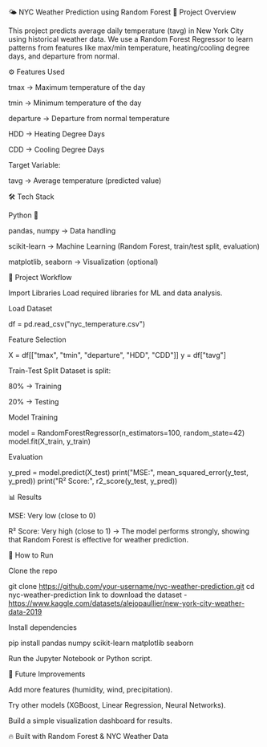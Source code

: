 🌤️ NYC Weather Prediction using Random Forest
📌 Project Overview

This project predicts average daily temperature (tavg) in New York City using historical weather data.
We use a Random Forest Regressor to learn patterns from features like max/min temperature, heating/cooling degree days, and departure from normal.

⚙️ Features Used

tmax → Maximum temperature of the day

tmin → Minimum temperature of the day

departure → Departure from normal temperature

HDD → Heating Degree Days

CDD → Cooling Degree Days

Target Variable:

tavg → Average temperature (predicted value)

🛠️ Tech Stack

Python 🐍

pandas, numpy → Data handling

scikit-learn → Machine Learning (Random Forest, train/test split, evaluation)

matplotlib, seaborn → Visualization (optional)

📂 Project Workflow

Import Libraries
Load required libraries for ML and data analysis.

Load Dataset

df = pd.read_csv("nyc_temperature.csv")


Feature Selection

X = df[["tmax", "tmin", "departure", "HDD", "CDD"]]
y = df["tavg"]


Train-Test Split
Dataset is split:

80% → Training

20% → Testing

Model Training

model = RandomForestRegressor(n_estimators=100, random_state=42)
model.fit(X_train, y_train)


Evaluation

y_pred = model.predict(X_test)
print("MSE:", mean_squared_error(y_test, y_pred))
print("R² Score:", r2_score(y_test, y_pred))

📊 Results

MSE: Very low (close to 0)

R² Score: Very high (close to 1)
→ The model performs strongly, showing that Random Forest is effective for weather prediction.

🚀 How to Run

Clone the repo

git clone https://github.com/your-username/nyc-weather-prediction.git
cd nyc-weather-prediction
link to download the dataset - https://www.kaggle.com/datasets/alejopaullier/new-york-city-weather-data-2019

Install dependencies

pip install pandas numpy scikit-learn matplotlib seaborn


Run the Jupyter Notebook or Python script.

📌 Future Improvements

Add more features (humidity, wind, precipitation).

Try other models (XGBoost, Linear Regression, Neural Networks).

Build a simple visualization dashboard for results.

🔥 Built with Random Forest & NYC Weather Data
